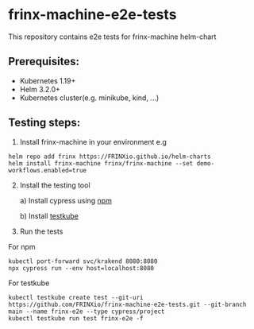 # frinx-machine-e2e-tests

This repository contains e2e tests for frinx-machine helm-chart

## Prerequisites:
- Kubernetes 1.19+
- Helm 3.2.0+
- Kubernetes cluster(e.g. minikube, kind, ...)

## Testing steps:

1. Install frinx-machine in your environment e.g
```
helm repo add frinx https://FRINXio.github.io/helm-charts
helm install frinx-machine frinx/frinx-machine --set demo-workflows.enabled=true
```
2. Install the testing tool

    a) Install cypress using [npm](https://docs.cypress.io/guides/getting-started/installing-cypress#Direct-download)

    b) Install [testkube](https://kubeshop.github.io/testkube/installing/)

3. Run the tests

For npm
```
kubectl port-forward svc/krakend 8080:8080
npx cypress run --env host=localhost:8080
```

For testkube
```
kubectl testkube create test --git-uri https://github.com/FRINXio/frinx-machine-e2e-tests.git --git-branch main --name frinx-e2e --type cypress/project
kubectl testkube run test frinx-e2e -f
```
